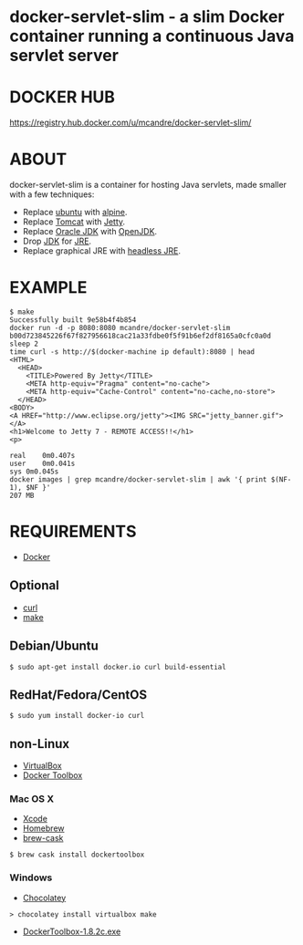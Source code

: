 # docker-servlet-slim - a slim Docker container running a continuous Java servlet server

# DOCKER HUB

https://registry.hub.docker.com/u/mcandre/docker-servlet-slim/

# ABOUT

docker-servlet-slim is a container for hosting Java servlets, made smaller with a few techniques:

* Replace [ubuntu](https://registry.hub.docker.com/_/ubuntu/) with [alpine](https://registry.hub.docker.com/_/alpine/).
* Replace [Tomcat](http://tomcat.apache.org/) with [Jetty](http://eclipse.org/jetty/).
* Replace [Oracle JDK](http://www.oracle.com/technetwork/java/javase/downloads/jre7-downloads-1880261.html) with [OpenJDK](http://openjdk.java.net/).
* Drop [JDK](http://www.oracle.com/technetwork/java/javase/downloads/jdk7-downloads-1880260.html) for [JRE](http://www.oracle.com/technetwork/java/javase/downloads/jre7-downloads-1880261.html).
* Replace graphical JRE with [headless JRE](http://packages.ubuntu.com/search?keywords=openjdk-7-jre-headless&searchon=names).

# EXAMPLE

```
$ make
Successfully built 9e58b4f4b854
docker run -d -p 8080:8080 mcandre/docker-servlet-slim
b00d723845226f67f827956618cac21a33fdbe0f5f91b6ef2df8165a0cfc0a0d
sleep 2
time curl -s http://$(docker-machine ip default):8080 | head
<HTML>
  <HEAD>
    <TITLE>Powered By Jetty</TITLE>
    <META http-equiv="Pragma" content="no-cache">
    <META http-equiv="Cache-Control" content="no-cache,no-store">
  </HEAD>
<BODY>
<A HREF="http://www.eclipse.org/jetty"><IMG SRC="jetty_banner.gif"></A>
<h1>Welcome to Jetty 7 - REMOTE ACCESS!!</h1>
<p>

real	0m0.407s
user	0m0.041s
sys	0m0.045s
docker images | grep mcandre/docker-servlet-slim | awk '{ print $(NF-1), $NF }'
207 MB
```

# REQUIREMENTS

* [Docker](https://www.docker.com/)

## Optional

* [curl](http://curl.haxx.se/)
* [make](http://www.gnu.org/software/make/)

## Debian/Ubuntu

```
$ sudo apt-get install docker.io curl build-essential
```

## RedHat/Fedora/CentOS

```
$ sudo yum install docker-io curl
```

## non-Linux

* [VirtualBox](https://www.virtualbox.org/)
* [Docker Toolbox](https://www.docker.com/toolbox)

### Mac OS X

* [Xcode](http://itunes.apple.com/us/app/xcode/id497799835?ls=1&mt=12)
* [Homebrew](http://brew.sh/)
* [brew-cask](http://caskroom.io/)

```
$ brew cask install dockertoolbox
```

### Windows

* [Chocolatey](https://chocolatey.org/)

```
> chocolatey install virtualbox make
```

* [DockerToolbox-1.8.2c.exe](https://github.com/docker/toolbox/releases/download/v1.8.2c/DockerToolbox-1.8.2c.exe)
